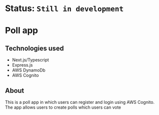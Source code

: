 # Status: `Still in development`
# Poll app
## Technologies used
-  Next.js/Typescript
- Express.js
- AWS DynamoDb
- AWS Cognito


## About
This is a poll app in which users can register and login using AWS Cognito. The app allows users to create polls which users can vote 